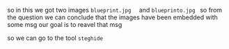 so in this we got two images ```blueprint.jpg  ``` and ```blueprinto.jpg ``` so from the question we can conclude that the images have been embedded with some msg
our goal is to reavel that msg
 
so we can go to the tool ```steghide ```  
